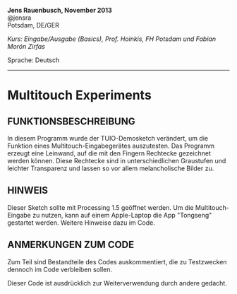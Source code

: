 __Jens Rauenbusch, November 2013__  
@jensra  
Potsdam, DE/GER

*Kurs: Eingabe/Ausgabe (Basics), Prof. Hoinkis, FH Potsdam*
*und Fabian Morón Zirfas*

Sprache: Deutsch

----

Multitouch Experiments
===

  


FUNKTIONSBESCHREIBUNG
---
In diesem Programm wurde der TUIO-Demosketch verändert, um die Funktion eines Multitouch-Eingabegerätes auszutesten. Das Programm erzeugt eine Leinwand, auf die mit den Fingern Rechtecke gezeichnet werden können. Diese Rechtecke sind in unterschiedlichen Graustufen und leichter Transparenz und lassen so vor allem melancholische Bilder zu.

HINWEIS
---
Dieser Sketch sollte mit Processing 1.5 geöffnet werden.
Um die Multitouch-Eingabe zu nutzen, kann auf einem Apple-Laptop die App "Tongseng" gestartet werden. Weitere Hinweise dazu im Code.

ANMERKUNGEN ZUM CODE
---
Zum Teil sind Bestandteile des Codes auskommentiert, die zu Testzwecken
dennoch im Code verbleiben sollen.

Dieser Code ist ausdrücklich zur Weiterverwendung durch andere gedacht.